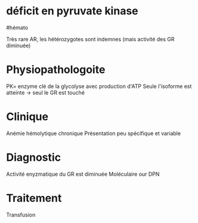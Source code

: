 # déficit en pyruvate kinase
#hémato 


Très rare
AR, les hétérozygotes sont indemnes (mais activité des GR diminuée)

# Physiopathologoite

PK=  enzyme clé de la glycolyse avec production d'ATP
Seule l'isoforme est atteinte -> seul le GR est touché

# Clinique

Anémie hémolytique chronique
Présentation peu spécifique et variable

# Diagnostic

Activité enyzmatique du GR est diminuée 
Moléculaire our DPN

# Traitement 

Transfusion

